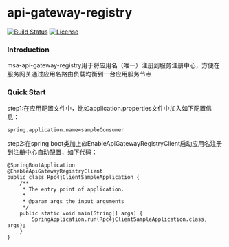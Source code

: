 # api-gateway-registry
[![Build Status](https://travis-ci.org/microcmpt/api-gateway-registry.svg?branch=master)](https://travis-ci.org/microcmpt/api-gateway-registry) [![License](https://img.shields.io/badge/license-Apache%202-4EB1BA.svg)](https://www.apache.org/licenses/LICENSE-2.0.html)
### Introduction
msa-api-gateway-registry用于将应用名（唯一）注册到服务注册中心，方便在服务网关通过应用名路由负载均衡到一台应用服务节点
### Quick Start
step1:在应用配置文件中，比如application.properties文件中加入如下配置信息：
```$xslt
spring.application.name=sampleConsumer
```
step2:在spring boot类加上@EnableApiGatewayRegistryClient启动应用名注册到注册中心自动配置，如下代码：
```$xslt
@SpringBootApplication
@EnableApiGatewayRegistryClient
public class Rpc4jClientSampleApplication {
	/**
	 * The entry point of application.
	 *
	 * @param args the input arguments
	 */
	public static void main(String[] args) {
		SpringApplication.run(Rpc4jClientSampleApplication.class, args);
	}
}
```